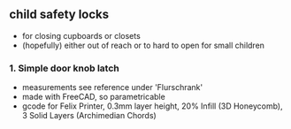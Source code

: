 ## child safety locks

- for closing cupboards or closets
- (hopefully) either out of reach or to hard to open for small children

### 1. Simple door knob latch 

- measurements see reference under 'Flurschrank'
- made with FreeCAD, so parametricable
- gcode for Felix Printer, 0.3mm layer height, 20% Infill (3D Honeycomb), 3 Solid Layers (Archimedian Chords)